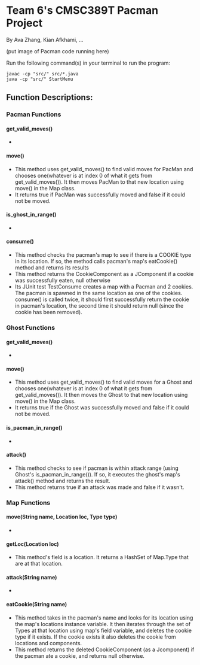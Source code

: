 # Team 6's CMSC389T Pacman Project

By Ava Zhang, Kian Afkhami, ...

(put image of Pacman code running here)

Run the following command(s) in your terminal to run the program:
```
javac -cp "src/" src/*.java
java -cp "src/" StartMenu
```

## Function Descriptions:

### Pacman Functions

#### get_valid_moves()
-

#### move()
- This method uses get_valid_moves() to find valid moves for PacMan and chooses one(whatever is at index 0 of what it gets from get_valid_moves()). It then moves PacMan to that new location using move() in the Map class. 
- It returns true if PacMan was successfully moved and false if it could not be moved.

#### is_ghost_in_range()
-

#### consume()
- This method checks the pacman's map to see if there is a COOKIE type in its location.  If so, the method calls pacman's map's eatCookie() method and returns its results
- This method returns the CookieComponent as a JComponent if a cookie was successfully eaten, null otherwise
- Its JUnit test TestConsume creates a map with a Pacman and 2 cookies.  The pacman is spawned in the same location as one of the cookies.  consume() is called twice, it should first successfully return the cookie in pacman's location, the second time it should return null (since the cookie has been removed).

### Ghost Functions

#### get_valid_moves()
-

#### move()
- This method uses get_valid_moves() to find valid moves for a Ghost and chooses one(whatever is at index 0 of what it gets from get_valid_moves()). It then moves the Ghost to that new location using move() in the Map class. 
- It returns true if the Ghost was successfully moved and false if it could not be moved.

#### is_pacman_in_range()
-

#### attack()
- This method checks to see if pacman is within attack range (using Ghost's is_pacman_in_range()).  If so, it executes the ghost's map's attack() method and returns the result.
- This method returns true if an attack was made and false if it wasn't.

### Map Functions

#### move(String name, Location loc, Type type)
-

#### getLoc(Location loc)
- This method's field is a location. It returns a HashSet of Map.Type that are at that location.

#### attack(String name)
-

#### eatCookie(String name)
- This method takes in the pacman's name and looks for its location using the map's locations instance variable.  It then iterates through the set of Types at that location using map's field variable, and deletes the cookie type if it exists.  If the cookie exists it also deletes the cookie from locations and components.
- This method returns the deleted CookieComponent (as a Jcomponent) if the pacman ate a cookie, and returns null otherwise.
